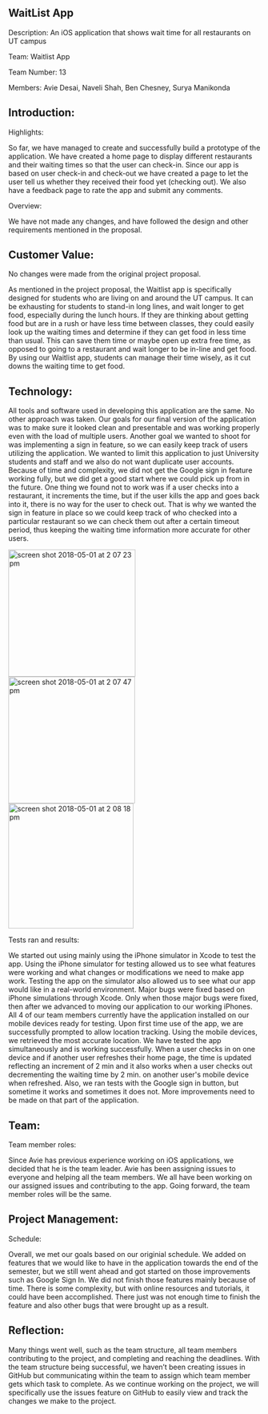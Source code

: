 ## WaitList App

Description: An iOS application that shows wait time for all restaurants on UT campus

Team: Waitlist App

Team Number: 13

Members: Avie Desai, Naveli Shah, Ben Chesney, Surya Manikonda

## Introduction:

Highlights:

So far, we have managed to create and successfully build a prototype of the application. We have created a home page to display different restaurants and their waiting times so that the user can check-in. Since our app is based on user check-in and check-out we have created a page to let the user tell us whether they received their food yet (checking out). We also have a feedback page to rate the app and submit any comments.

Overview:

We have not made any changes, and have followed the design and other requirements mentioned in the proposal.


## Customer Value:

No changes were made from the original project proposal.

As mentioned in the project proposal, the Waitlist app is specifically designed for students who are living on and around the UT campus. It can be exhausting for students to stand-in long lines, and wait longer to get food, especially during the lunch hours. If they are thinking about getting food but are in a rush or have less time between classes, they could easily look up the waiting times and determine if they can get food in less time than usual. This can save them time or maybe open up extra free time, as opposed to going to a restaurant and wait longer to be in-line and get food. By using our Waitlist app, students can manage their time wisely, as it cut downs the waiting time to get food.

## Technology:

All tools and software used in developing this application are the same. No other approach was taken. Our goals for our final version of the application was to make sure it looked clean and presentable and was working properly even with the load of multiple users. Another goal we wanted to shoot for was implementing a sign in feature, so we can easily keep track of users utilizing the application. We wanted to limit this application to just University students and staff and we also do not want duplicate user accounts. Because of time and complexity, we did not get the Google sign in feature working fully, but we did get a good start where we could pick up from in the future. One thing we found not to work was if a user checks into a restaurant, it increments the time, but if the user kills the app and goes back into it, there is no way for the user to check out. That is why we wanted the sign in feature in place so we could keep track of who checked into a particular restaurant so we can check them out after a certain timeout period, thus keeping the waiting time information more accurate for other users. 
 
<img width="254" alt="screen shot 2018-05-01 at 2 07 23 pm" src="https://user-images.githubusercontent.com/29310209/39486202-55c2ed38-4d49-11e8-8676-2fb028a84575.png">

<img width="253" alt="screen shot 2018-05-01 at 2 07 47 pm" src="https://user-images.githubusercontent.com/29310209/39486220-63c40f98-4d49-11e8-95a8-1007d7d0c2aa.png">

<img width="250" alt="screen shot 2018-05-01 at 2 08 18 pm" src="https://user-images.githubusercontent.com/29310209/39486236-6e8d41e2-4d49-11e8-9b4d-df82b67a3eb9.png">

Tests ran and results:

We started out using mainly using the iPhone simulator in Xcode to test the app. Using the iPhone simulator for testing allowed us to see what features were working and what changes or modifications we need to make app work. Testing the app on the simulator also allowed us to see what our app would like in a real-world environment. Major bugs were fixed based on iPhone simulations through Xcode. Only when those major bugs were fixed, then after we advanced to moving our application to our working iPhones. All 4 of our team members currently have the application installed on our mobile devices ready for testing. Upon first time use of the app, we are successfully prompted to allow location tracking. Using the mobile devices, we retrieved the most accurate location. We have tested the app simultaneously and is working successfully. When a user checks in on one device and if another user refreshes their home page, the time is updated reflecting an increment of 2 min and it also works when a user checks out decrementing the waiting time by 2 min. on another user's mobile device when refreshed. Also, we ran tests with the Google sign in button, but sometime it works and sometimes it does not. More improvements need to be made on that part of the application. 

## Team:

Team member roles:

Since Avie has previous experience working on iOS applications, we decided that he is the team leader. Avie has been assigning issues to everyone and helping all the team members. We all have been working on our assigned issues and contributing to the app. Going forward, the team member roles will be the same. 


## Project Management:

Schedule:

Overall, we met our goals based on our originial schedule. We added on features that we would like to have in the application towards the end of the semester, but we still went ahead and got started on those improvements such as Google Sign In. We did not finish those features mainly because of time. There is some complexity, but with online resources and tutorials, it could have been accomplished. There just was not enough time to finish the feature and also other bugs that were brought up as a result. 

## Reflection:

Many things went well, such as the team structure, all team members contributing to the project, and completing and reaching the deadlines. With the team structure being successful, we haven’t been creating issues in GitHub but communicating within the team to assign which team member gets which task to complete. As we continue working on the project, we will specifically use the issues feature on GitHub to easily view and track the changes we make to the project.
